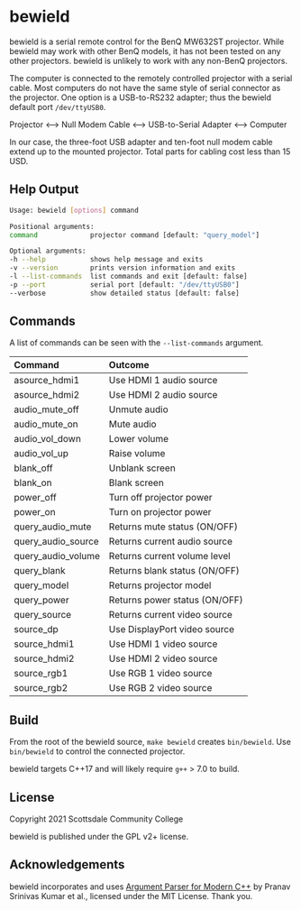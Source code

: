 bewield
=======

bewield is a serial remote control for the BenQ MW632ST projector.
While bewield may work with other BenQ models, it has not been tested
on any other projectors.  bewield is unlikely to work with any
non-BenQ projectors.

The computer is connected to the remotely controlled projector with a
serial cable.  Most computers do not have the same style of serial
connector as the projector.  One option is a USB-to-RS232 adapter;
thus the bewield default port `/dev/ttyUSB0`.

Projector <--> Null Modem Cable <--> USB-to-Serial Adapter <--> Computer

In our case, the three-foot USB adapter and ten-foot null modem cable
extend up to the mounted projector.  Total parts for cabling cost less
than 15 USD.


Help Output
-----------

```bash
Usage: bewield [options] command

Positional arguments:
command             projector command [default: "query_model"]

Optional arguments:
-h --help           shows help message and exits
-v --version        prints version information and exits
-l --list-commands  list commands and exit [default: false]
-p --port           serial port [default: "/dev/ttyUSB0"]
--verbose           show detailed status [default: false]
```


Commands
--------

A list of commands can be seen with the `--list-commands` argument.

| Command            | Outcome                       |
| :------------------| :---------------------------- |
| asource_hdmi1      | Use HDMI 1 audio source       |
| asource_hdmi2      | Use HDMI 2 audio source       |
| audio_mute_off     | Unmute audio                  |
| audio_mute_on      | Mute audio                    |
| audio_vol_down     | Lower volume                  |
| audio_vol_up       | Raise volume                  |
| blank_off          | Unblank screen                |
| blank_on           | Blank screen                  |
| power_off          | Turn off projector power      |
| power_on           | Turn on projector power       |
| query_audio_mute   | Returns mute status (ON/OFF)  |
| query_audio_source | Returns current audio source  |
| query_audio_volume | Returns current volume level  |
| query_blank        | Returns blank status (ON/OFF) |
| query_model        | Returns projector model       |
| query_power        | Returns power status (ON/OFF) |
| query_source       | Returns current video source  |
| source_dp          | Use DisplayPort video source  |
| source_hdmi1       | Use HDMI 1 video source       |
| source_hdmi2       | Use HDMI 2 video source       |
| source_rgb1        | Use RGB 1 video source        |
| source_rgb2        | Use RGB 2 video source        |


Build
-----

From the root of the bewield source, `make bewield` creates `bin/bewield`.
Use `bin/bewield` to control the connected projector.

bewield targets C++17 and will likely require `g++` > 7.0 to build.


License
-------

Copyright 2021 Scottsdale Community College

bewield is published under the GPL v2+ license.


Acknowledgements
----------------

bewield incorporates and uses [Argument Parser for Modern C++](
https://github.com/p-ranav/argparse) by Pranav Srinivas Kumar et al., licensed
under the MIT License.  Thank you.

